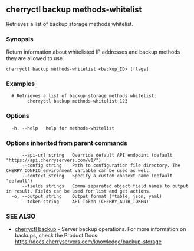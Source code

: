 ## cherryctl backup methods-whitelist

Retrieves a list of backup storage methods whitelist.

### Synopsis

Return information about whitelisted IP addresses and backup methods they are allowed to use.

```
cherryctl backup methods-whitelist <backup_ID> [flags]
```

### Examples

```
  # Retrieves a list of backup storage methods whitelist:
		cherryctl backup methods-whitelist 123
```

### Options

```
  -h, --help   help for methods-whitelist
```

### Options inherited from parent commands

```
      --api-url string   Override default API endpoint (default "https://api.cherryservers.com/v1/")
      --config string    Path to configuration file directory. The CHERRY_CONFIG environment variable can be used as well.
      --context string   Specify a custom context name (default "default")
      --fields strings   Comma separated object field names to output in result. Fields can be used for list and get actions.
  -o, --output string    Output format (*table, json, yaml)
      --token string     API Token (CHERRY_AUTH_TOKEN)
```

### SEE ALSO

* [cherryctl backup](cherryctl_backup.md)	 - Server backup operations. For more information on backups, check the Product Docs: https://docs.cherryservers.com/knowledge/backup-storage

